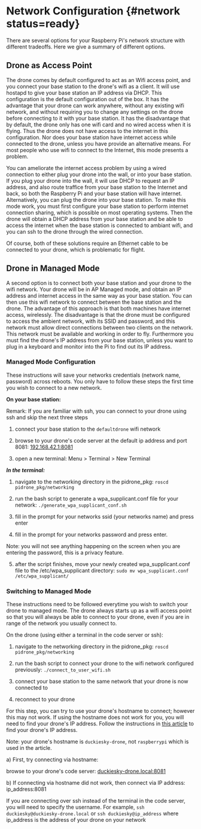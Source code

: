 # Network Configuration {#network status=ready}

There are several options for your Raspberry Pi's network structure
with different tradeoffs.  Here we give a summary of different
options.

## Drone as Access Point

The drone comes by default configured to act as an Wifi access point,
and you connect your base station to the drone's wifi as a client.  It
will use hostapd to give your base station an IP address via DHCP.
This configuration is the default configuration out of the box.  It
has the advantage that your drone can work anywhere, without any
existing wifi network, and without requiring you to change any
settings on the drone before connecting to it with your base station.
It has the disadvantage that by default, the drone only has one wifi
card and no wired access when it is flying.  Thus the drone does not
have access to the internet in this configuration.  Nor does your base
station have internet access while connected to the drone, unless you
have provide an alternative means.  For most people who use wifi to
connect to the Internet, this mode presents a problem.

You can ameliorate the internet access problem by using a wired
connection to either plug your drone into the wall, or into your base
station.  If you plug your drone into the wall, it will use DHCP to
request an IP address, and also route traffice from your base station
to the Internet and back, so both the Raspberry Pi and your base
station will have internet.  Alternatively, you can plug the drone
into your base station.  To make this mode work, you must first
configure your base station to perform internet connection sharing,
which is possible on most operating systems.  Then the drone will
obtain a DHCP address from your base station and be able to access the
internet when the base station is connected to ambiant wifi, and you
can ssh to the drone through the wired connection.

Of course, both of these solutions require an Ethernet cable to be
connected to your drone, which is problematic for flight.


## Drone in Managed Mode

A second option is to connect both your base station and your drone to
the wifi network.  Your drone will be in AP Managed mode, and obtain
an IP address and internet access in the same way as your base
station.  You can then use this wifi network to connect between the
base station and the drone.  The advantage of this approach is that
both machines have internet access, wirelessly.  The disadvantage is
that the drone must be configured to access the ambient network, with
its SSID and password, and this network must allow direct connections
between two clients on the network.  This network must be available
and working in order to fly.  Furthermore you must find the drone's IP
address from your base station, unless you want to plug in a keyboard
and monitor into the Pi to find out its IP address.

### Managed Mode Configuration

These instructions will save your networks credentials (network name, password)
across reboots. You only have to follow these steps the first time you wish to
connect to a new network.

**On your base station:**

Remark: If you are familiar with ssh, you can connect to your drone using ssh and skip the next three steps

1. connect your base station to the `defaultdrone` wifi network

2. browse to your drone's code server at the default ip address and port 8081: [192.168.42.1:8081](192.168.42.1:8081)

3. open a new terminal: Menu > Terminal > New Terminal

***In the terminal:***

1. navigate to the networking directory in the pidrone_pkg: `roscd pidrone_pkg/networking`

2. run the bash script to generate a wpa_supplicant.conf file for your network: `./generate_wpa_supplicant_conf.sh`

3. fill in the prompt for your networks ssid (your networks name) and press enter

4. fill in the prompt for your networks password and press enter.

Note: you will not see anything happening on the screen when you are entering the password, this is a privacy feature.

5. after the script finishes, move your newly created wpa_supplicant.conf file to the /etc/wpa_supplicant directory: `sudo mv wpa_supplicant.conf /etc/wpa_supplicant/`


### Switching to Managed Mode

These instructions need to be followed everytime you wish to switch your drone
to managed mode. The drone always starts up as a wifi access point so that you
will always be able to connect to your drone, even if you are in range of the
network you usually connect to.

On the drone (using either a terminal in the code server or ssh):

1. navigate to the networking directory in the pidrone_pkg: `roscd pidrone_pkg/networking`

2. run the bash script to connect your drone to the wifi network configured previously: `./connect_to_user_wifi.sh`

3. connect your base station to the same network that your drone is now connected to

4. reconnect to your drone

For this step, you can try to use your drone's hostname to connect; however this may not work. If using the hostname does not work for you, you will need to find your drone's IP address. Follow the instructions in [this article](https://www.raspberrypi.org/documentation/remote-access/ip-address.md) to find your drone's IP address.

Note: your drone's hostname is `duckiesky-drone`, not `raspberrypi` which is used in the article.

a) First, try connecting via hostname:

browse to your drone's code server: [duckiesky-drone.local:8081](duckiesky-drone.local:8081)

b) If connecting via hostname did not work, then connect via IP address: ip_address:8081

If you are connecting over ssh instead of the terminal in the code server, you will need to specify the username. For example, `ssh duckiesky@duckiesky-drone.local` or `ssh duckiesky@ip_address` where ip_address is the address of your drone on your network
